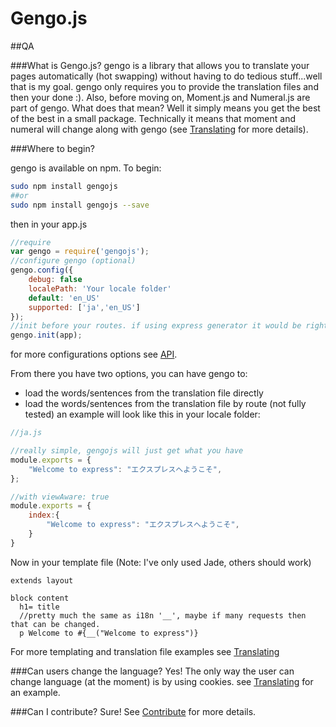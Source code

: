 Gengo.js
=========
##QA

###What is Gengo.js?
gengo is a library that allows you to translate your pages automatically (hot swapping) without having to do tedious stuff...well that is my goal. gengo only requires you to provide the translation files and then your done :).
Also, before moving on, Moment.js and Numeral.js are part of gengo. What does that mean? Well it simply means you get the best of the best in a small package. Technically it means that moment and numeral will change along with gengo (see [Translating](https://github.com/iwatakeshi/gengojs/wiki/Translating) for more details). 

###Where to begin?

gengo is available on npm. To begin:
```bash
sudo npm install gengojs
##or
sudo npm install gengojs --save
```
then in your app.js
```js
//require
var gengo = require('gengojs');
//configure gengo (optional)
gengo.config({
    debug: false
    localePath: 'Your locale folder'
    default: 'en_US' 
    supported: ['ja','en_US']
});
//init before your routes. if using express generator it would be right after the last app.use
gengo.init(app);

```
for more configurations options see [API](https://github.com/iwatakeshi/gengojs/wiki/API).

From there you have two options, you can have gengo to:
* load the words/sentences from the translation file directly
* load the words/sentences from the translation file by route (not fully tested)
an example will look like this in your locale folder:
```js
//ja.js

//really simple, gengojs will just get what you have
module.exports = {
    "Welcome to express": "エクスプレスへようこそ",    
};

//with viewAware: true
module.exports = {
    index:{
        "Welcome to express": "エクスプレスへようこそ",
    }
}
```

Now in your template file (Note: I've only used Jade, others should work)
```jade
extends layout

block content
  h1= title
  //pretty much the same as i18n '__', maybe if many requests then that can be changed.
  p Welcome to #{__("Welcome to express")}
```
For more templating and translation file examples see [Translating](https://github.com/iwatakeshi/gengojs/wiki/Translating)


###Can users change the language?
Yes! The only way the user can change language (at the moment) is by using cookies. see [Translating](https://github.com/iwatakeshi/gengojs/wiki/Translating) for an example.

###Can I contribute?
Sure! See [Contribute](https://github.com/iwatakeshi/gengojs/wiki/Contribute) for more details.